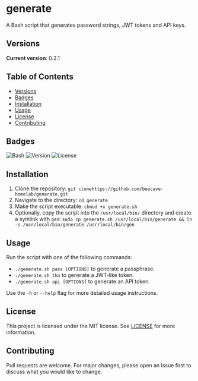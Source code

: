 # generate

A Bash script that generates password strings, JWT tokens and API keys.

## Versions

**Current version**: 0.2.1

## Table of Contents

- [Versions](#versions)
- [Badges](#badges)
- [Installation](#installation)
- [Usage](#usage)
- [License](#license)
- [Contributing](#contributing)

## Badges

![Bash](https://img.shields.io/badge/language-Bash-blue)
![Version](https://img.shields.io/badge/version-0.2.1-blue)
![License](https://img.shields.io/badge/license-MIT-green)

## Installation

1. Clone the repository: `git clonehttps://github.com/beecave-homelab/generate.git`
2. Navigate to the directory: `cd generate`
3. Make the script executable: `chmod +x generate.sh`
4. Optionally, copy the script into the `/usr/local/bin/` directory and create a symlink with `gen`:  `sudo cp generate.sh /usr/local/bin/generate && ln -s /usr/local/bin/generate /usr/local/bin/gen`

## Usage

Run the script with one of the following commands:

- `./generate.sh pass [OPTIONS]` to generate a passphrase.
- `./generate.sh tkn` to generate a JWT-like token.
- `./generate.sh api [OPTIONS]` to generate an API token.

Use the `-h` or `--help` flag for more detailed usage instructions.

## License

This project is licensed under the MIT license. See [LICENSE](LICENSE) for more information.

## Contributing

Pull requests are welcome. For major changes, please open an issue first to discuss what you would like to change.
